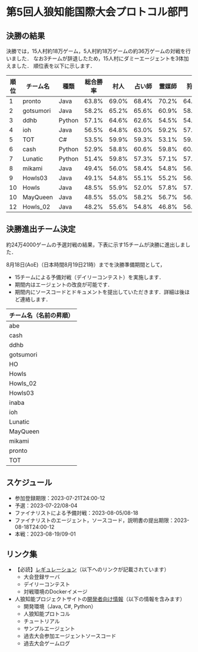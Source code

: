 # 第5回人狼知能国際大会プロトコル部門

## 決勝の結果
決勝では，15人村約18万ゲーム，5人村約18万ゲームの約36万ゲームの対戦を行いました．
なお3チームが辞退したため，15人村にダミーエージェントを3体加えました．
順位表を以下に示します．

| 順位 | チーム名 | 種類 | 総合勝率 | 村人 | 占い師 | 霊媒師 | 狩人 | 人狼 | 裏切り者 |
| --- | --- | --- | --- | --- | --- | --- | --- | --- | --- | 
1|pronto|Java|63.8%|69.0%|68.4%|70.2%|64.7%|60.9%|43.1%
2|gotsumori|Java|58.2%|65.2%|65.6%|60.9%|58.6%|46.3%|42.6%
3|ddhb|Python|57.1%|64.6%|62.6%|54.5%|54.0%|41.6%|48.9%
4|ioh|Java|56.5%|64.8%|63.0%|59.2%|57.4%|41.3%|42.5%
5|TOT|C#|53.5%|59.9%|59.3%|53.1%|59.5%|42.9%|40.4%
6|cash|Python|52.9%|58.8%|60.6%|59.8%|60.3%|39.3%|41.5%
7|Lunatic|Python|51.4%|59.8%|57.3%|57.1%|57.6%|32.9%|42.1%
8|mikami|Java|49.4%|56.0%|58.4%|54.8%|56.3%|34.2%|38.5%
9|Howls03|Java|49.1%|54.8%|55.1%|55.2%|56.5%|39.5%|36.1%
10|Howls|Java|48.5%|55.9%|52.0%|57.8%|57.1%|36.1%|34.8%
10|MayQueen|Java|48.5%|55.0%|58.2%|56.7%|56.0%|31.6%|38.6%
12|Howls_02|Java|48.2%|55.6%|54.8%|46.8%|56.8%|36.4%|32.7%

## 決勝進出チーム決定
約24万4000ゲームの予選対戦の結果，下表に示す15チームが決勝に進出しました．

8月18日(AoE)（日本時間8月19日21時）までを決勝準備期間として，
- 15チームによる予備対戦（デイリーコンテスト）を実施します．
- 期間内はエージェントの改良が可能です．
- 期間内にソースコードとドキュメントを提出していただきます．詳細は後ほど連絡します．

|チーム名（名前の昇順）|
| --- |
| abe |
| cash |
| ddhb |
| gotsumori |
| HO |
| Howls |
| Howls_02 |
| Howls03 |
| inaba |
| ioh |
| Lunatic |
| MayQueen |
| mikami |
| pronto |
| TOT |

## スケジュール
- 参加登録期限：2023-07-21T24:00-12
- 予選：2023-07-22/08-04
- ファイナリストによる予備対戦：2023-08-05/08-18
- ファイナリストのエージェント，ソースコード，説明書の提出期限：2023-08-18T24:00-12
- 本戦：2023-08-19/09-01

## リンク集

- 【必読】[レギュレーション](regulation.md)（以下へのリンクが記載されています）
  - 大会登録サーバ
  - デイリーコンテスト
  - 対戦環境のDockerイメージ
- 人狼知能プロジェクトサイトの[開発者向け情報](http://aiwolf.org/resource)（以下の情報を含みます）
  - 開発環境（Java, C#, Python）
  - 人狼知能プロトコル
  - チュートリアル
  - サンプルエージェント
  - 過去大会参加エージェントソースコード
  - 過去大会ゲームログ
